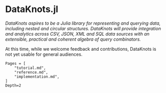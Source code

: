# DataKnots.jl

*DataKnots aspires to be a Julia library for representing
and querying data, including nested and circular
structures. DataKnots will provide integration and
analytics across CSV, JSON, XML and SQL data sources with
an extensible, practical and coherent algebra of query
combinators.*

At this time, while we welcome feedback and contributions,
DataKnots is not yet usable for general audiences.

```@contents
Pages = [
    "tutorial.md",
    "reference.md",
    "implementation.md",
]
Depth=2
```

